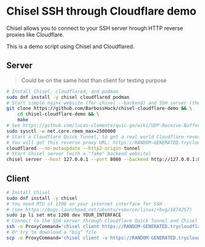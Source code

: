 # Chisel SSH through Cloudflare demo

Chisel allows you to connect to your SSH server hrough HTTP reverse proxies like Cloudflare.

This is a demo script using Chisel and Cloudflared.

## Server

> Could be on the same host than client for testing purpose

```bash
# Install Chisel, cloudflared, and podman
sudo dnf install -y chisel cloudflared podman
# Start simple nginx website (for chisel --backend) and SSH server (the target SSH)
git clone https://github.com/BarbossHack/chisel-cloudflare-demo && \
    cd chisel-cloudflare-demo && \
    make
# See https://github.com/lucas-clemente/quic-go/wiki/UDP-Receive-Buffer-Size for details.
sudo sysctl -w net.core.rmem_max=2500000
# Start a Cloudflare Quick Tunnel, to get a real world Cloudflare reverse proxy to test Chisel
# You will get this reverse proxy URL: https://RANDOM-GENERATED.trycloudflare.com
cloudflared --no-autoupdate --http2-origin tunnel
# Start Chisel server (with a "fake" backend website)
chisel server --host 127.0.0.1 --port 8080 --backend http://127.0.0.1:8081
```

## Client

```bash
# Install Chisel
sudo dnf install -y chisel
# You need MTU of 1200 on your internet interface for SSH
# (see https://bugs.launchpad.net/ubuntu/+source/linux/+bug/1874257)
sudo ip li set mtu 1200 dev YOUR_INTERFACE
# Connect to the SSH server through Cloudflare Quick Tunnel and Chisel server (password is 'toor')
ssh -o ProxyCommand='chisel client https://RANDOM-GENERATED.trycloudflare.com stdio:127.0.0.1:2221' root@example.com
# Or try to download a "big" file
scp -o ProxyCommand='chisel client -v https://RANDOM-GENERATED.trycloudflare.com stdio:127.0.0.1:2221' root@example.com:/root/10M.file .
```
